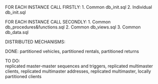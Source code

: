 FOR EACH INSTANCE CALL FIRSTLY:
	1. Common db_init.sql
	2. Individual db_init.sql
	
FOR EACH INSTANCE CALL SECONDLY:
	1. Common db_procedures&functions.sql
	2. Common db_views.sql
	3. Common db_data.sql

DISTRIBUTED MECHANISMS:

DONE:
	partitioned vehicles,
	partitioned rentals,
	partitioned returns

TO DO:	
	replicated master-master sequences and triggers, 
	replicated multimaster clients,
	replicated multimaster addresses,
	replicated multimaster,
	locally partitioned clients 
